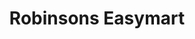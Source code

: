 ---
title: "Robinsons Easymart"
url: /pasig/robinsons-easymart-a-mabini-street/
shop: Lebensmittel
---